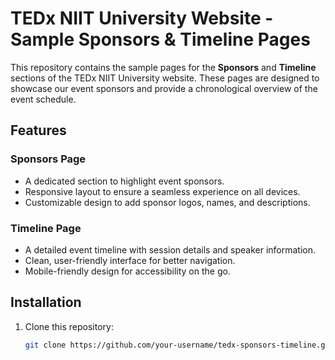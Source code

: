 # TEDx NIIT University Website - Sample Sponsors & Timeline Pages

This repository contains the sample pages for the **Sponsors** and **Timeline** sections of the TEDx NIIT University website. These pages are designed to showcase our event sponsors and provide a chronological overview of the event schedule.

## Features

### Sponsors Page
- A dedicated section to highlight event sponsors.
- Responsive layout to ensure a seamless experience on all devices.
- Customizable design to add sponsor logos, names, and descriptions.

### Timeline Page
- A detailed event timeline with session details and speaker information.
- Clean, user-friendly interface for better navigation.
- Mobile-friendly design for accessibility on the go.

## Installation

1. Clone this repository:
   ```bash
   git clone https://github.com/your-username/tedx-sponsors-timeline.git
